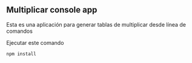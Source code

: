 
## Multiplicar console app

Esta es una aplicación para generar tablas de multiplicar desde línea de comandos

Ejecutar este comando

```
npm install
```